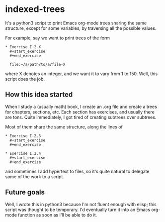 # indexed-trees

It's a python3 script to print Emacs org-mode trees sharing the same structure, except for some variables, by traversing all the possible values.

For example, say we want to print trees of the form
```
* Exercise I.2.X
  #+start_exercise
  #+end_exercise
  
  file:~/a/path/to/a/file-X
```
where X denotes an integer, and we want it to vary from 1 to 150. Well, this script does the job.

## How this idea started
When I study a (usually math) book, I create an .org file and create a trees for chapters, sections, etc. Each section has exercises, and usually there are tons. Quite immediately, I got tired of creating subtrees over subtrees.

Most of them share the same structure, along the lines of
```
* Exercise I.2.3
  #+start_exercise
  #+end_exercise
  
* Exercise I.2.4
  #+start_exercise
  #+end_exercise
```
and sometimes I add hypertext to files, so it's quite natural to delegate some of the work to a script.

## Future goals
Well, I wrote this in python3 because I'm not fluent enough with elisp; this script was thought to be temporary. I'd eventually turn it into an Emacs org-mode function as soon as I'll be able to do it.
